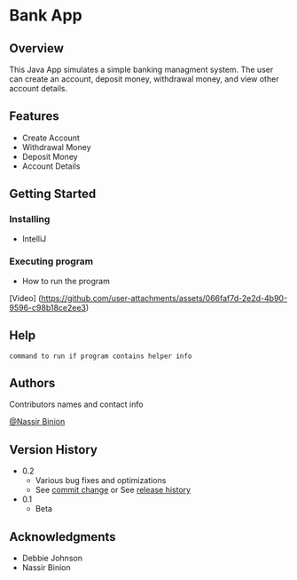 # Bank App

## Overview
This Java App simulates a simple banking managment system.
The user can create an account, deposit money, withdrawal money, and view other account details.




## Features

- Create Account
- Withdrawal Money
- Deposit Money
- Account Details

## Getting Started


### Installing

* IntelliJ

### Executing program

* How to run the program

[Video] (https://github.com/user-attachments/assets/066faf7d-2e2d-4b90-9596-c98b18ce2ee3)


## Help


```
command to run if program contains helper info
```

## Authors

Contributors names and contact info

[@Nassir Binion](nabini01@wsc.edu)

## Version History

* 0.2
    * Various bug fixes and optimizations
    * See [commit change]() or See [release history]()
* 0.1
    * Beta




## Acknowledgments

* Debbie Johnson
* Nassir Binion
